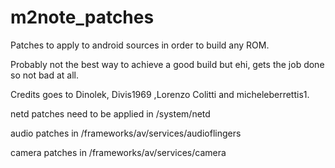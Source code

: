 # m2note_patches
Patches to apply to android sources in order to build any ROM.

Probably not the best way to achieve a good build but ehi, gets the job done so not bad at all.

Credits goes to Dinolek, Divis1969 ,Lorenzo Colitti and  micheleberrettis1.

netd patches need to be applied in /system/netd

audio patches in /frameworks/av/services/audioflingers

camera patches in /frameworks/av/services/camera


